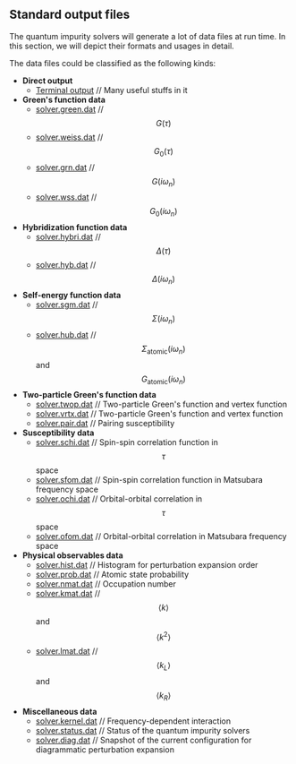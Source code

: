 ## Standard output files

The quantum impurity solvers will generate a lot of data files at run time. In this section, we will depict their formats and usages in detail.

The data files could be classified as the following kinds:

* **Direct output**
    * [Terminal output](out_term.md) // Many useful stuffs in it
* **Green's function data**
    * [solver.green.dat](out_green.md) // $$G(\tau)$$
    * [solver.weiss.dat](out_weiss.md) // $$G_0(\tau)$$
    * [solver.grn.dat](out_grn.md) // $$G(i\omega_n)$$
    * [solver.wss.dat](out_wss.md) // $$G_0(i\omega_n)$$
* **Hybridization function data**
    * [solver.hybri.dat](out_hybri.md) // $$\Delta(\tau)$$
    * [solver.hyb.dat](out_hyb.md) // $$\Delta(i\omega_n)$$
* **Self-energy function data**
    * [solver.sgm.dat](out_sgm.md) // $$\Sigma(i\omega_n)$$
    * [solver.hub.dat](out_hub.md) // $$\Sigma_{\text{atomic}}(i\omega_n)$$ and $$G_{\text{atomic}}(i\omega_n)$$
* **Two-particle Green's function data**
    * [solver.twop.dat](out_twop.md) // Two-particle Green's function and vertex function
    * [solver.vrtx.dat](out_vrtx.md) // Two-particle Green's function and vertex function
    * [solver.pair.dat](out_pair.md) // Pairing susceptibility
* **Susceptibility data**
    * [solver.schi.dat](out_schi.md) // Spin-spin correlation function in $$\tau$$ space
    * [solver.sfom.dat](out_sfom.md) // Spin-spin correlation function in Matsubara frequency space
    * [solver.ochi.dat](out_ochi.md) // Orbital-orbital correlation in $$\tau$$ space
    * [solver.ofom.dat](out_ofom.md) // Orbital-orbital correlation in Matsubara frequency space
* **Physical observables data**
    * [solver.hist.dat](out_hist.md) // Histogram for perturbation expansion order
    * [solver.prob.dat](out_prob.md) // Atomic state probability
    * [solver.nmat.dat](out_nmat.md) // Occupation number
    * [solver.kmat.dat](out_kmat.md) // $$\langle k \rangle$$ and $$\langle k^2 \rangle$$
    * [solver.lmat.dat](out_lmat.md) // $$ \langle k_L \rangle $$ and $$\langle k_R \rangle$$
* **Miscellaneous data**
    * [solver.kernel.dat](out_kern.md) // Frequency-dependent interaction
    * [solver.status.dat](out_stat.md) // Status of the quantum impurity solvers
    * [solver.diag.dat](out_diag.md) // Snapshot of the current configuration for diagrammatic perturbation expansion